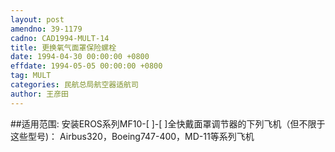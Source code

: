 ```yaml
---
layout: post
amendno: 39-1179
cadno: CAD1994-MULT-14
title: 更换氧气面罩保险螺栓
date: 1994-04-30 00:00:00 +0800
effdate: 1994-05-05 00:00:00 +0800
tag: MULT
categories: 民航总局航空器适航司
author: 王彦田
---
```


##适用范围:
安装EROS系列MF10-[ ]-[ ]全快戴面罩调节器的下列飞机（但不限于这些型号)： Airbus320，Boeing747-400，MD-11等系列飞机

